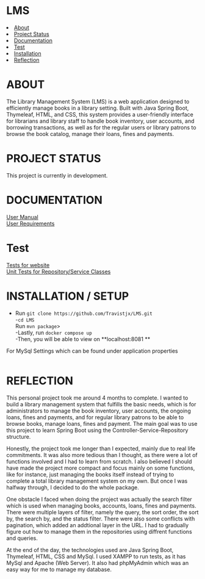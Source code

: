 # LMS
<li><a href = "#about">About</a></li>
<li><a href = "#project-status">Project Status</a></li>
<li><a href = "#documentation">Documentation</a></li>
<li><a href = "#test">Test</a></li>
<li><a href = "#installation--setup">Installation</a></li>
<li><a href = "#reflection">Reflection</a></li>

# ABOUT
The Library Management System (LMS) is a web application designed to efficiently manage books in a library setting. Built with Java Spring Boot, Thymeleaf, HTML, and CSS, this system provides a user-friendly interface for librarians and library staff to handle book inventory, user accounts, and borrowing transactions, as well as for the regular users or library patrons to browse the book catalog, manage their loans, fines and payments.

# PROJECT STATUS
This project is currently in development. 

# DOCUMENTATION
<a href = "https://github.com/Travistjx/LMS/blob/main/Documentation/User%20Manual.pdf">User Manual</a> <br/>
<a href = "https://github.com/Travistjx/LMS/blob/main/Documentation/User%20Requirements">User Requirements</a>

# Test
<a href = "https://github.com/Travistjx/LMS/tree/main/Tests">Tests for website</a> <br/>
<a href = "https://github.com/Travistjx/LMS/tree/main/src/test">Unit Tests for Repository/Service Classes</a>

# INSTALLATION / SETUP
- Run ```git clone https://github.com/Travistjx/LMS.git```<br/>
-```cd LMS```<br/>
Run ```mvn package```><br/>
-Lastly, run ```docker compose up```<br/>
-Then, you will be able to view on **localhost:8081 **<br/>

For MySql Settings which can be found under application properties
```

```

# REFLECTION
This personal project took me around 4 months to complete. I wanted to build a library management system that fulfills the basic needs, which is for administrators to manage the book inventory, user accounts, the ongoing loans, fines and payments, and for regular library patrons to be able to browse books, manage loans, fines and payment. The main goal was to use this project to learn Spring Boot using the Controller-Service-Repository structure. 

Honestly, the project took me longer than I expected, mainly due to real life commitments. It was also more tedious than I thought, as there were a lot of functions involved and I had to learn from scratch. I also believed I should have made the project more compact and focus mainly on some functions, like for instance, just managing the books itself instead of trying to complete a total library management system on my own. But once I was halfway through, I decided to do the whole package.

One obstacle I faced when doing the project was actually the search filter which is used when managing books, accounts, loans, fines and payments. There were multiple layers of filter, namely the query, the sort order, the sort by, the search by, and the status filter. There were also some conflicts with pagination, which added an addtional layer in the URL. I had to gradually figure out how to manage them in the repositories using diffrent functions and queries. 

At the end of the day, the technologies used are Java Spring Boot, Thymeleaf, HTML, CSS and MySql. I used XAMPP to run tests, as it has MySql and Apache (Web Server). It also had phpMyAdmin which was an easy way for me to manage my database. 


